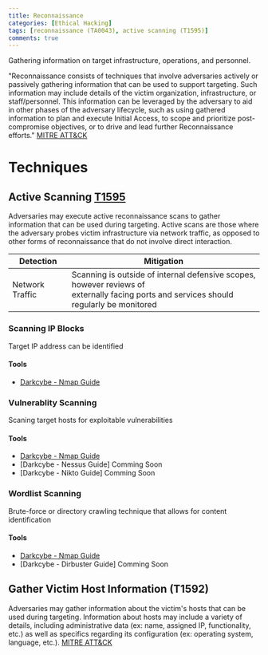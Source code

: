 ```yaml
---
title: Reconnaissance
categories: [Ethical Hacking]
tags: [reconnaissance (TA0043), active scanning (T1595)]
comments: true
---
```

Gathering information on target infrastructure, operations, and personnel.

"Reconnaissance consists of techniques that involve adversaries actively or passively gathering information that can be used to support targeting. Such information may include details of the victim organization, infrastructure, or staff/personnel. This information can be leveraged by the adversary to aid in other phases of the adversary lifecycle, such as using gathered information to plan and execute Initial Access, to scope and prioritize post-compromise objectives, or to drive and lead further Reconnaissance efforts." [MITRE ATT&CK](https://attack.mitre.org/tactics/TA0043/)

# Techniques

## Active Scanning [T1595](https://attack.mitre.org/techniques/T1595/)
Adversaries may execute active reconnaissance scans to gather information that can be used during targeting. Active scans are those where the adversary probes victim infrastructure via network traffic, as opposed to other forms of reconnaissance that do not involve direct interaction.

| Detection       | Mitigation                                                                     |
| ---------       | ------------------------------------------------------------------------------ |
| Network Traffic | Scanning is outside of internal defensive scopes, however reviews of <br> externally facing ports and services should regularly be monitored |

### Scanning IP Blocks
Target IP address can be identified 

#### Tools
- [Darkcybe - Nmap Guide](https://darkcybe.github.io/posts/ETH_Tools_Nmap/)

### Vulnerablity Scanning
Scaning target hosts for exploitable vulnerabilities

#### Tools
- [Darkcybe - Nmap Guide](https://darkcybe.github.io/posts/ETH_Tools_Nmap/)
- [Darkcybe - Nessus Guide] Comming Soon
- [Darkcybe - Nikto Guide] Comming Soon

### Wordlist Scanning
Brute-force or directory crawling technique that allows for content identification

#### Tools
- [Darkcybe - Nmap Guide](https://darkcybe.github.io/posts/ETH_Tools_Nmap/)
- [Darkcybe - Dirbuster Guide] Comming Soon

## Gather Victim Host Information (T1592)
Adversaries may gather information about the victim's hosts that can be used during targeting. Information about hosts may include a variety of details, including administrative data (ex: name, assigned IP, functionality, etc.) as well as specifics regarding its configuration (ex: operating system, language, etc.). [MITRE ATT&CK](https://attack.mitre.org/techniques/T1592/)